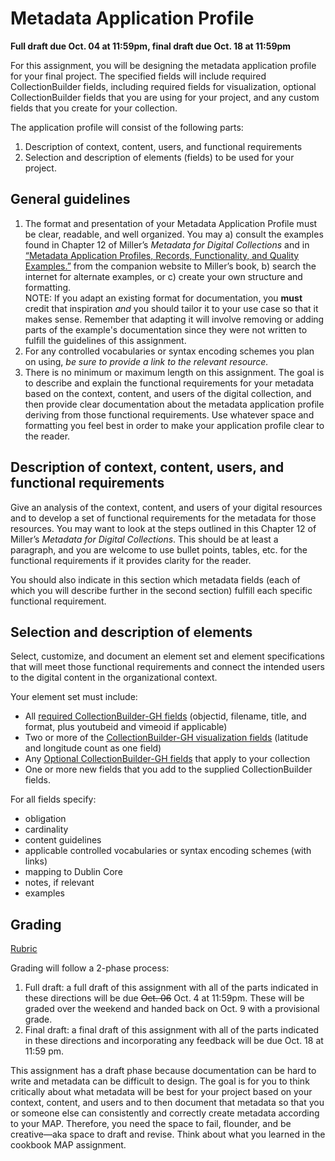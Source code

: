 # Metadata Application Profile  
**Full draft due Oct. 04 at 11:59pm, final draft due Oct. 18 at 11:59pm**

For this assignment, you will be designing the metadata application profile for your final project. The specified fields will include required CollectionBuilder fields, including required fields for visualization, optional CollectionBuilder fields that you are using for your project, and any custom fields that you create for your collection.

The application profile will consist of the following parts:
1. Description of context, content, users, and functional requirements
2. Selection and description of elements (fields) to be used for your project. 

## General guidelines
1. The format and presentation of your Metadata Application Profile must be clear, readable, and well organized. You may a) consult the examples found in Chapter 12 of Miller’s _Metadata for Digital Collections_ and in [“Metadata Application Profiles, Records, Functionality, and Quality Examples.”](https://www.alastore.ala.org/sites/default/files/MDC_Functionality-ApplicationProfiles-Records.pdf) from the companion website to Miller’s book, b) search the internet for alternate examples, or c) create your own structure and formatting.  
NOTE: If you adapt an existing format for documentation, you **must** credit that inspiration *and* you should tailor it to your use case so that it makes sense. Remember that adapting it will involve removing or adding parts of the example's documentation since they were not written to fulfill the guidelines of this assignment.
2. For any controlled vocabularies or syntax encoding schemes you plan on using, _be sure to provide a link to the relevant resource._
3. There is no minimum or maximum length on this assignment. The goal is to describe and explain the functional requirements for your metadata based on the context, content, and users of the digital collection, and then provide clear documentation about the metadata application profile deriving from those functional requirements. Use whatever space and formatting you feel best in order to make your application profile clear to the reader.

## Description of context, content, users, and functional requirements
Give an analysis of the context, content, and users of your digital resources and to develop a set of functional requirements for the metadata for those resources. You may want to look at the steps outlined in this Chapter 12 of Miller’s _Metadata for Digital Collections_. This should be at least a paragraph, and you are welcome to use bullet points, tables, etc. for the functional requirements if it provides clarity for the reader. 

You should also indicate in this section which metadata fields (each of which you will describe further in the second section) fulfill each specific functional requirement. 

## Selection and description of elements
Select, customize, and document an element set and element specifications that will meet those functional requirements and connect the intended users to the digital content in the organizational context.  

Your element set must include:
- All [required CollectionBuilder-GH fields](https://collectionbuilder.github.io/cb-docs/docs/metadata/gh_metadata/#required-fields-for-collectionbuilder-gh) (objectid, filename, title, and format, plus youtubeid and vimeoid if applicable)
- Two or more of the [CollectionBuilder-GH visualization fields](https://collectionbuilder.github.io/cb-docs/docs/metadata/gh_metadata/#fields-required-for-visualizations) (latitude and longitude count as one field)
- Any [Optional CollectionBuilder-GH fields](https://collectionbuilder.github.io/cb-docs/docs/metadata/gh_metadata/#optional-fields) that apply to your collection
- One or more new fields that you add to the supplied CollectionBuilder fields.

For all fields specify:
- obligation
- cardinality
- content guidelines
- applicable controlled vocabularies or syntax encoding schemes (with links)
- mapping to Dublin Core
- notes, if relevant
- examples

## Grading
[Rubric](rubric_metadata_application_profile.md)

Grading will follow a 2-phase process:
1. Full draft: a full draft of this assignment with all of the parts indicated in these directions will be due ~~Oct. 06~~ Oct. 4 at 11:59pm. These will be graded over the weekend and handed back on Oct. 9 with a provisional grade.
2. Final draft: a final draft of this assignment with all of the parts indicated in these directions and incorporating any feedback will be due Oct. 18 at 11:59 pm.

This assignment has a draft phase because documentation can be hard to write and metadata can be difficult to design. The goal is for you to think critically about what metadata will be best for your project based on your context, content, and users and to then document that metadata so that you or someone else can consistently and correctly create metadata according to your MAP. Therefore, you need the space to fail, flounder, and be creative—aka space to draft and revise. Think about what you learned in the cookbook MAP assignment.
